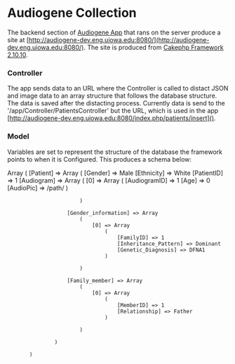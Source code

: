 # Audiogene Collection

The backend section of [Audiogene App](https://github.com/cnwakama/Audiogene_App) that rans on the server produce a site at [http://audiogene-dev.eng.uiowa.edu:8080/](http://audiogene-dev.eng.uiowa.edu:8080/). The site is produced from [Cakephp Framework 2.10.10](https://book.cakephp.org/2.0/en/contents.html). 

### Controller 
The app sends data to an URL where the Controller is called to distact JSON and image data to an array structure that follows the database structure. The data is saved after the distacting process. Currently data is send to the '/app/Controller/PatientsController' but the URL, which is used in the app [http://audiogene-dev.eng.uiowa.edu:8080/index.php/patients/insert]().  

### Model
Variables are set to represent the structure of the database the framework points to when it is Configured. This produces a schema below:

Array
           (
               [Patient] => Array
                   (
                       [Gender] => Male
                       [Ethnicity] => White
                       [PatientID] => 1
                       [Audiogram] => Array
                           (
                               [0] => Array
                                   (
                                       [AudiogramID] => 1
                                       [Age] => 0
                                       [AudioPic] => /path/
                                   )

                           )

                       [Gender_information] => Array
                           (
                               [0] => Array
                                   (
                                       [FamilyID] => 1
                                       [Inheritance_Pattern] => Dominant
                                       [Genetic_Diagnosis] => DFNA1
                                   )

                           )

                       [Family_member] => Array
                           (
                               [0] => Array
                                   (
                                       [MemberID] => 1
                                       [Relationship] => Father
                                   )

                           )

                   )

           )

